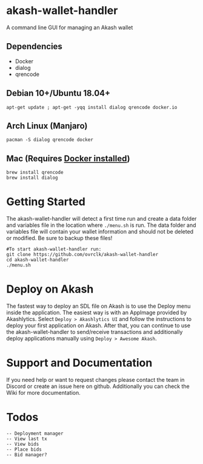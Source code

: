 # akash-wallet-handler

A command line GUI for managing an Akash wallet

## Dependencies

- Docker
- dialog
- qrencode

## Debian 10+/Ubuntu 18.04+
```
apt-get update ; apt-get -yqq install dialog qrencode docker.io
```
## Arch Linux (Manjaro)
```
pacman -S dialog qrencode docker
```
## Mac (Requires [Docker installed](https://docs.docker.com/desktop/mac/install/))
```
brew install qrencode
brew install dialog
```

# Getting Started

The akash-wallet-handler will detect a first time run and create a data folder and variables file in the location where `./menu.sh` is run.  The data folder and variables file will contain your wallet information and should not be deleted or modified.  Be sure to backup these files!

```
#To start akash-wallet-handler run:
git clone https://github.com/ovrclk/akash-wallet-handler
cd akash-wallet-handler
./menu.sh
```

# Deploy on Akash

The fastest way to deploy an SDL file on Akash is to use the Deploy menu inside the application.  The easiest way is with an AppImage provided by Akashlytics.  Select `Deploy > Akashlytics UI` and follow the instructions to deploy your first application on Akash.  After that, you can continue to use the akash-wallet-handler to send/receive transactions and additionally deploy applications manually using `Deploy > Awesome Akash`.

# Support and Documentation

If you need help or want to request changes please contact the team in Discord or create an issue here on github.
Additionally you can check the Wiki for more documentation.

# Todos
```
-- Deployment manager
-- View last tx
-- View bids
-- Place bids
-- Bid manager?
```
